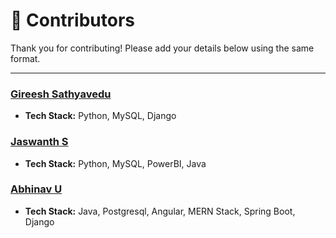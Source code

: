 # 🌟 Contributors

Thank you for contributing! Please add your details below using the same format.

---

### [Gireesh Sathyavedu](https://github.com/gireeshs02)

- **Tech Stack:** Python, MySQL, Django

### [Jaswanth S](https://github.com/Jaswanths12)

- **Tech Stack:** Python, MySQL, PowerBI, Java

### [Abhinav U](https://github.com/abhinavhh)

- **Tech Stack:** Java, Postgresql, Angular, MERN Stack, Spring Boot, Django
